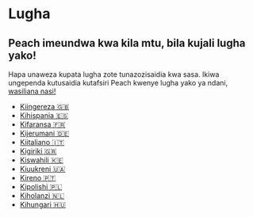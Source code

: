 # Lugha

## Peach imeundwa kwa kila mtu, bila kujali lugha yako!

Hapa unaweza kupata lugha zote tunazozisaidia kwa sasa.
Ikiwa ungependa kutusaidia kutafsiri Peach kwenye lugha yako ya ndani, [wasiliana nasi!](mailto:hello@peachbitcoin.com)

- [Kiingereza 🇬🇧](/)
- [Kihispania 🇪🇸](/es)
- [Kifaransa 🇫🇷](/fr)
- [Kijerumani 🇩🇪](/de)
- [Kiitaliano 🇮🇹](/it)
- [Kigiriki 🇬🇷](/el)
- [Kiswahili 🇰🇪](/sw)
- [Kiuukreni 🇺🇦](/uk)
- [Kireno 🇵🇹](/pt)
- [Kipolishi 🇵🇱](/pl)
- [Kiholanzi 🇳🇱](/nl)
- [Kihungari 🇭🇺](/hu)
